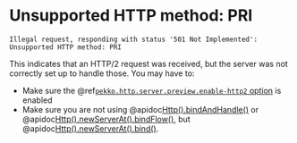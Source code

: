 # Unsupported HTTP method: PRI

```
Illegal request, responding with status '501 Not Implemented': Unsupported HTTP method: PRI
```

This indicates that an HTTP/2 request was received, but the server was not
correctly set up to handle those. You may have to:

* Make sure the @ref[`pekko.http.server.preview.enable-http2` option](../server-side/http2.md#enable-http-2-support) is enabled
* Make sure you are not using @apidoc[Http().bindAndHandle()](Http$) or @apidoc[Http().newServerAt().bindFlow()](ServerBuilder), but @apidoc[Http().newServerAt().bind()](ServerBuilder).
